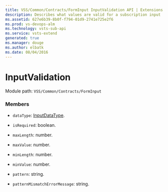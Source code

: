 ```yaml
---
title: VSS/Common/Contracts/FormInput InputValidation API | Extensions for Visual Studio Team Services
description: Describes what values are valid for a subscription input
ms.assetid: 627e6b39-8b0f-f794-01d9-2741e725e2f6
ms.prod: vs-devops-alm
ms.technology: vsts-sub-api
ms.service: vsts-extend
generated: true
ms.manager: douge
ms.author: elbatk
ms.date: 08/04/2016
---
```


# InputValidation

Module path: `VSS/Common/Contracts/FormInput`


### Members

* `dataType`: [InputDataType](../../../../VSS/Common/Contracts/FormInput/InputDataType.md). 

* `isRequired`: boolean. 

* `maxLength`: number. 

* `maxValue`: number. 

* `minLength`: number. 

* `minValue`: number. 

* `pattern`: string. 

* `patternMismatchErrorMessage`: string. 

